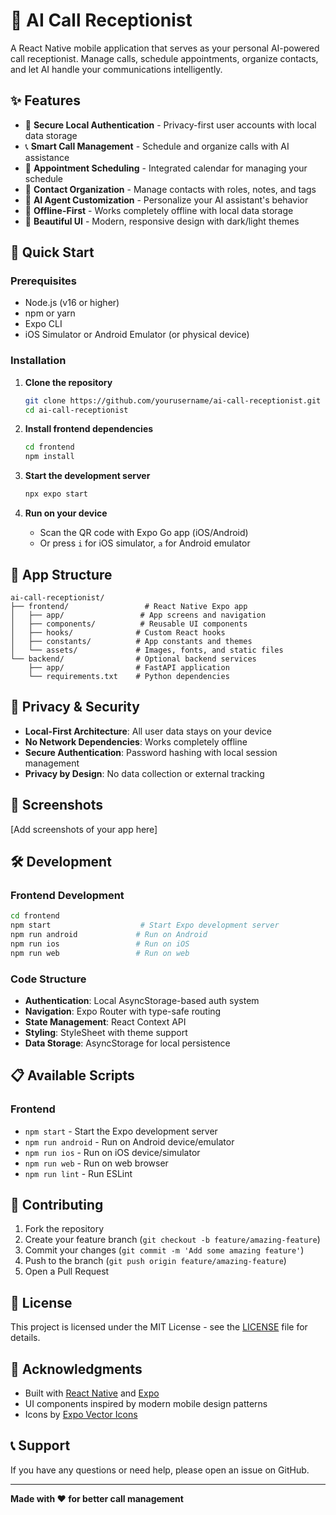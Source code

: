 # 🤖 AI Call Receptionist

A React Native mobile application that serves as your personal AI-powered call receptionist. Manage calls, schedule appointments, organize contacts, and let AI handle your communications intelligently.

## ✨ Features

- 🔐 **Secure Local Authentication** - Privacy-first user accounts with local data storage
- 📞 **Smart Call Management** - Schedule and organize calls with AI assistance
- 📅 **Appointment Scheduling** - Integrated calendar for managing your schedule
- 👥 **Contact Organization** - Manage contacts with roles, notes, and tags
- 🤖 **AI Agent Customization** - Personalize your AI assistant's behavior
- 📱 **Offline-First** - Works completely offline with local data storage
- 🎨 **Beautiful UI** - Modern, responsive design with dark/light themes

## 🚀 Quick Start

### Prerequisites

- Node.js (v16 or higher)
- npm or yarn
- Expo CLI
- iOS Simulator or Android Emulator (or physical device)

### Installation

1. **Clone the repository**
   ```bash
   git clone https://github.com/yourusername/ai-call-receptionist.git
   cd ai-call-receptionist
   ```

2. **Install frontend dependencies**
   ```bash
   cd frontend
   npm install
   ```

3. **Start the development server**
   ```bash
   npx expo start
   ```

4. **Run on your device**
   - Scan the QR code with Expo Go app (iOS/Android)
   - Or press `i` for iOS simulator, `a` for Android emulator

## 📱 App Structure

```
ai-call-receptionist/
├── frontend/                 # React Native Expo app
│   ├── app/                 # App screens and navigation
│   ├── components/          # Reusable UI components
│   ├── hooks/              # Custom React hooks
│   ├── constants/          # App constants and themes
│   └── assets/             # Images, fonts, and static files
└── backend/                # Optional backend services
    ├── app/                # FastAPI application
    └── requirements.txt    # Python dependencies
```

## 🔐 Privacy & Security

- **Local-First Architecture**: All user data stays on your device
- **No Network Dependencies**: Works completely offline
- **Secure Authentication**: Password hashing with local session management
- **Privacy by Design**: No data collection or external tracking

## 🎨 Screenshots

[Add screenshots of your app here]

## 🛠️ Development

### Frontend Development

```bash
cd frontend
npm start                    # Start Expo development server
npm run android             # Run on Android
npm run ios                 # Run on iOS
npm run web                 # Run on web
```

### Code Structure

- **Authentication**: Local AsyncStorage-based auth system
- **Navigation**: Expo Router with type-safe routing
- **State Management**: React Context API
- **Styling**: StyleSheet with theme support
- **Data Storage**: AsyncStorage for local persistence

## 📋 Available Scripts

### Frontend
- `npm start` - Start the Expo development server
- `npm run android` - Run on Android device/emulator
- `npm run ios` - Run on iOS device/simulator
- `npm run web` - Run on web browser
- `npm run lint` - Run ESLint

## 🤝 Contributing

1. Fork the repository
2. Create your feature branch (`git checkout -b feature/amazing-feature`)
3. Commit your changes (`git commit -m 'Add some amazing feature'`)
4. Push to the branch (`git push origin feature/amazing-feature`)
5. Open a Pull Request

## 📄 License

This project is licensed under the MIT License - see the [LICENSE](LICENSE) file for details.

## 🙏 Acknowledgments

- Built with [React Native](https://reactnative.dev/) and [Expo](https://expo.dev/)
- UI components inspired by modern mobile design patterns
- Icons by [Expo Vector Icons](https://icons.expo.fyi/)

## 📞 Support

If you have any questions or need help, please open an issue on GitHub.

---

**Made with ❤️ for better call management**